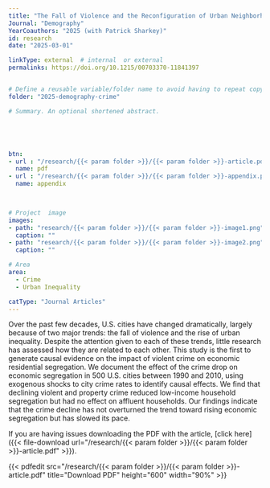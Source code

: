 ```yaml
---
title: "The Fall of Violence and the Reconfiguration of Urban Neighborhoods"
Journal: "Demography"
YearCoauthors: "2025 (with Patrick Sharkey)"
id: research
date: "2025-03-01"

linkType: external  # internal  or external
permalinks: https://doi.org/10.1215/00703370-11841397


# Define a reusable variable/folder name to avoid having to repeat copying and pasting in all paths below
folder: "2025-demography-crime"  

# Summary. An optional shortened abstract.





btn:
- url : "/research/{{< param folder >}}/{{< param folder >}}-article.pdf" 
  name: pdf
- url : "/research/{{< param folder >}}/{{< param folder >}}-appendix.pdf" 
  name: appendix


  
# Project  image 
images:
- path: "research/{{< param folder >}}/{{< param folder >}}-image1.png"
  caption: ""
- path: "research/{{< param folder >}}/{{< param folder >}}-image2.png"
  caption: ""  

# Area
area: 
  - Crime
  - Urban Inequality

catType: "Journal Articles"
---
```

Over the past few decades, U.S. cities have changed dramatically, largely because of two major trends: the fall of violence and the rise of urban inequality. Despite the attention given to each of these trends, little research has assessed how they are related to each other. This study is the first to generate causal evidence on the impact of violent crime on economic residential segregation. We document the effect of the crime drop on economic segregation in 500 U.S. cities between 1990 and 2010, using exogenous shocks to city crime rates to identify causal effects. We find that declining violent and property crime reduced low-income household segregation but had no effect on affluent households. Our findings indicate that the crime decline has not overturned the trend toward rising economic segregation but has slowed its pace. 



If you are having issues downloading the PDF with the article, [click here]({{< file-download url="/research/{{< param folder >}}/{{< param folder >}}-article.pdf" >}}).

{{< pdfedit src="/research/{{< param folder >}}/{{< param folder >}}-article.pdf" title="Download PDF" height="600" width="90%" >}}




